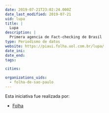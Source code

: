 ```yaml
---
date: 2019-07-21T23:02:24.000Z
date_last_modified: 2019-07-21
uid: lupa
title: |
  Lupa
description: |
  Primera agencia de Fact-checking de Brasil
type: Periodismo de datos
website: https://piaui.folha.uol.com.br/lupa/
date_ini: 
date_end: 
tags:

cities: 

organizations_uids:
  - folha-de-sao-paulo
---
```


Esta iniciativa fue realizada por:

- [Folha](/organizaciones/folha-de-sao-paulo)
